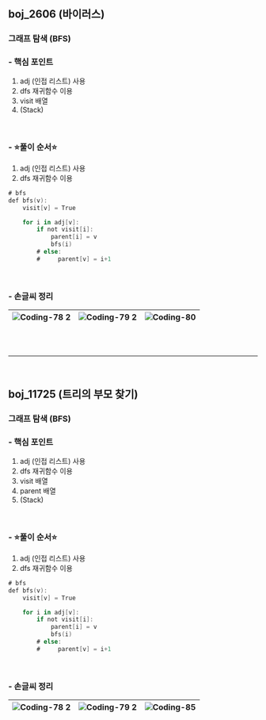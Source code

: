 ## boj_2606 (바이러스)
### 그래프 탐색 (BFS)


### - 핵심 포인트
1. adj (인접 리스트) 사용
2. dfs 재귀함수 이용
3. visit 배열
4. (Stack)

<br>

### - ⭐️풀이 순서⭐️
1. adj (인접 리스트) 사용
2. dfs 재귀함수 이용
```swift
# bfs
def bfs(v):
    visit[v] = True

    for i in adj[v]:
        if not visit[i]:
            parent[i] = v
            bfs(i)
        # else:
        #     parent[v] = i+1
```

<br>

### - 손글씨 정리
![Coding-78 2](https://github.com/user-attachments/assets/0b938cee-004a-43b9-9fdb-8241e0ca8df1) | ![Coding-79 2](https://github.com/user-attachments/assets/38f72cd8-f226-43c6-b05f-18c3157b90b0) | ![Coding-80](https://github.com/user-attachments/assets/8add1278-e08d-402f-a2c0-f91893f08e22)
--- | --- | --- | 



<br>
<br>

---------------------------------------

<br>

## boj_11725 (트리의 부모 찾기)
### 그래프 탐색 (BFS)


### - 핵심 포인트
1. adj (인접 리스트) 사용
2. dfs 재귀함수 이용
3. visit 배열
4. parent 배열 
5. (Stack)

<br>

### - ⭐️풀이 순서⭐️
1. adj (인접 리스트) 사용
2. dfs 재귀함수 이용
```swift
# bfs
def bfs(v):
    visit[v] = True

    for i in adj[v]:
        if not visit[i]:
            parent[i] = v
            bfs(i)
        # else:
        #     parent[v] = i+1
```

<br>


### - 손글씨 정리
![Coding-78 2](https://github.com/user-attachments/assets/0b938cee-004a-43b9-9fdb-8241e0ca8df1) | ![Coding-79 2](https://github.com/user-attachments/assets/38f72cd8-f226-43c6-b05f-18c3157b90b0)  | ![Coding-85](https://github.com/user-attachments/assets/99178ec3-8704-47cc-87b2-ba212818b953)
--- | --- | --- |
